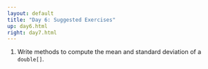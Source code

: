 ```yaml
---
layout: default
title: "Day 6: Suggested Exercises"
up: day6.html
right: day7.html
---
```


<ol>
    <li class="task-green">Write methods to compute the mean and standard deviation of a <code>double[]</code>.</li>
</ol>